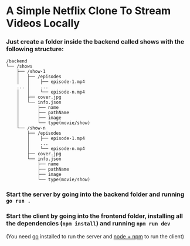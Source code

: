 # A Simple Netflix Clone To Stream Videos Locally

### Just create a folder inside the backend called shows with the following structure:
```
/backend
└── /shows
    ├── /show-1
    │   ├── /episodes
    │   │    ├── episode-1.mp4
    ... │    ...
    │   │    └── episode-n.mp4
    │   ├── cover.jpg
    │   └── info.json
    │       ├── name
    │       ├── pathName
    │       ├── image
    │       └── type(movie/show)
    └── /show-n
        ├── /episodes
        │    ├── episode-1.mp4
        │    ...
        │    └── episode-n.mp4
        ├── cover.jpg
        └── info.json
            ├── name
            ├── pathName
            ├── image
            └── type(movie/show)
```
### Start the server by going into the backend folder and running ```go run .```
### Start the client by going into the frontend folder, installing all the dependencies (```npm install```) and running ```npm run dev```

(You need [go](https://go.dev/) installed to run the server and [node + npm](https://nodejs.org/en) to run the client)
